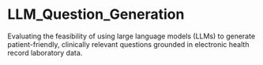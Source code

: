 # LLM_Question_Generation
Evaluating the feasibility of using large language models (LLMs) to generate patient-friendly, clinically relevant questions grounded in electronic health record laboratory data. 
